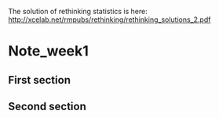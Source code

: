 
The solution of rethinking statistics is here:
http://xcelab.net/rmpubs/rethinking/rethinking_solutions_2.pdf


# Note_week1


## First section

## Second section

